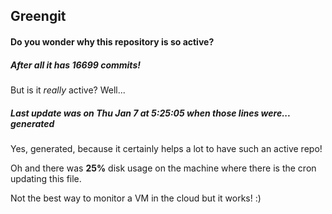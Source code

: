 ## Greengit

#### Do you wonder why this repository is so active?

##### After all it has 16699 commits!

But is it *really* active? Well...

##### Last update was on Thu Jan 7 at 5:25:05 when those lines were... generated

Yes, generated, because it certainly helps a lot to have such an active repo!

Oh and there was **25%** disk usage on the machine
where there is the cron updating this file.

Not the best way to monitor a VM in the cloud but it works! :)
